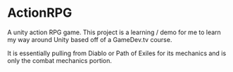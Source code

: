 # ActionRPG
 A unity action RPG game.  This project is a learning / demo for me to learn my way around Unity based off of a GameDev.tv course.

It is essentially pulling from Diablo or Path of Exiles for its mechanics and is only the combat mechanics portion.
